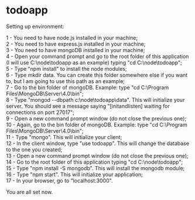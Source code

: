 # todoapp

Setting up environment:

1 - You need to have node.js installed in your machine;\
2 - You need to have express.js installed in your machine;\
3 - You need to have mongoDB installed in your machine;\
4 - Open your command prompt and go to the root folder of this application (I will use C:\node\todoapp as an example) typing "cd C:\node\todoapp";\
5 - Type "npm install" to install the node modules;\
6 - Type mkdir data. You can create this folder somewhere else if you want to, but I am going to use this path as an example;\
7 - Go to the bin folder of mongoDB. Example: type "cd C:\Program Files\MongoDB\Server\4.0\bin";\
8 - Type "mongod --dbpath c:\node\todoapp\data\". This will initialize your server. You should see a message saying "[initandlisten] waiting for connections on port 27017";\
9 - Open a new command prompt window (do not close the previous one);\
10 - Again, go to the bin folder of mongoDB. Example: type "cd C:\Program Files\MongoDB\Server\4.0\bin";\
11 - Type "mongo". This will initialize your client;\
12 - In the client window, type "use todoapp". This will change the database to the one you created;\
13 - Open a new command prompt window (do not close the previous one);\
14 - Go to the root folder of this application typing "cd C:\node\todoapp";\
15 - Type "npm install -S mongodb". This will install the mongodb module;\
16 - Type "npm start". This will initialize your application;\
17 - In your browser, go to "localhost:3000".

You are all set now.